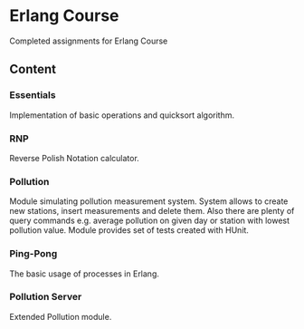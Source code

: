 # Erlang Course 

Completed assignments for Erlang Course

## Content

### Essentials

Implementation of basic operations and quicksort algorithm.

### RNP

Reverse Polish Notation calculator.

### Pollution

Module simulating pollution measurement system. 
System allows to create new stations, insert measurements and delete them.
Also there are plenty of query commands e.g. 
average pollution on given day or station with lowest pollution value.
Module provides set of tests created with HUnit.

### Ping-Pong

The basic usage of processes in Erlang.

### Pollution Server

Extended Pollution module.

